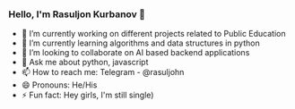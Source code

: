 ### Hello, I'm Rasuljon Kurbanov 👋



- 🔭 I’m currently working on different projects related to Public Education
- 🌱 I’m currently learning algorithms and data structures in python
- 👯 I’m looking to collaborate on AI based backend applications
- 💬 Ask me about python, javascript
- 📫 How to reach me: Telegram - @rasuljohn
- 😄 Pronouns: He/His
- ⚡ Fun fact: Hey girls, I'm still single)
